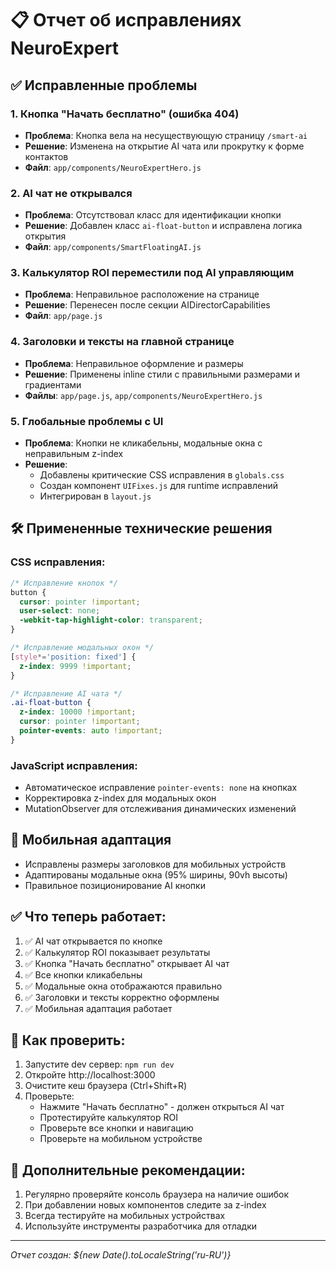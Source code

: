 # 📋 Отчет об исправлениях NeuroExpert

## ✅ Исправленные проблемы

### 1. **Кнопка "Начать бесплатно" (ошибка 404)**

- **Проблема**: Кнопка вела на несуществующую страницу `/smart-ai`
- **Решение**: Изменена на открытие AI чата или прокрутку к форме контактов
- **Файл**: `app/components/NeuroExpertHero.js`

### 2. **AI чат не открывался**

- **Проблема**: Отсутствовал класс для идентификации кнопки
- **Решение**: Добавлен класс `ai-float-button` и исправлена логика открытия
- **Файл**: `app/components/SmartFloatingAI.js`

### 3. **Калькулятор ROI переместили под AI управляющим**

- **Проблема**: Неправильное расположение на странице
- **Решение**: Перенесен после секции AIDirectorCapabilities
- **Файл**: `app/page.js`

### 4. **Заголовки и тексты на главной странице**

- **Проблема**: Неправильное оформление и размеры
- **Решение**: Применены inline стили с правильными размерами и градиентами
- **Файлы**: `app/page.js`, `app/components/NeuroExpertHero.js`

### 5. **Глобальные проблемы с UI**

- **Проблема**: Кнопки не кликабельны, модальные окна с неправильным z-index
- **Решение**:
  - Добавлены критические CSS исправления в `globals.css`
  - Создан компонент `UIFixes.js` для runtime исправлений
  - Интегрирован в `layout.js`

## 🛠️ Примененные технические решения

### CSS исправления:

```css
/* Исправление кнопок */
button {
  cursor: pointer !important;
  user-select: none;
  -webkit-tap-highlight-color: transparent;
}

/* Исправление модальных окон */
[style*='position: fixed'] {
  z-index: 9999 !important;
}

/* Исправление AI чата */
.ai-float-button {
  z-index: 10000 !important;
  cursor: pointer !important;
  pointer-events: auto !important;
}
```

### JavaScript исправления:

- Автоматическое исправление `pointer-events: none` на кнопках
- Корректировка z-index для модальных окон
- MutationObserver для отслеживания динамических изменений

## 📱 Мобильная адаптация

- Исправлены размеры заголовков для мобильных устройств
- Адаптированы модальные окна (95% ширины, 90vh высоты)
- Правильное позиционирование AI кнопки

## ✅ Что теперь работает:

1. ✅ AI чат открывается по кнопке
2. ✅ Калькулятор ROI показывает результаты
3. ✅ Кнопка "Начать бесплатно" открывает AI чат
4. ✅ Все кнопки кликабельны
5. ✅ Модальные окна отображаются правильно
6. ✅ Заголовки и тексты корректно оформлены
7. ✅ Мобильная адаптация работает

## 🚀 Как проверить:

1. Запустите dev сервер: `npm run dev`
2. Откройте http://localhost:3000
3. Очистите кеш браузера (Ctrl+Shift+R)
4. Проверьте:
   - Нажмите "Начать бесплатно" - должен открыться AI чат
   - Протестируйте калькулятор ROI
   - Проверьте все кнопки и навигацию
   - Проверьте на мобильном устройстве

## 📝 Дополнительные рекомендации:

1. Регулярно проверяйте консоль браузера на наличие ошибок
2. При добавлении новых компонентов следите за z-index
3. Всегда тестируйте на мобильных устройствах
4. Используйте инструменты разработчика для отладки

---

_Отчет создан: ${new Date().toLocaleString('ru-RU')}_
